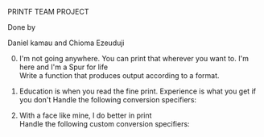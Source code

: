 PRINTF TEAM PROJECT

Done by

Daniel kamau and Chioma Ezeuduji

0. I'm not going anywhere. You can print that wherever you want to. I'm here and I'm a Spur for life                                                                    
Write a function that produces output according to a format.                                                                                                          
                                                                                    
1. Education is when you read the fine print. Experience is what you get if you don't
 Handle the following conversion specifiers:

2. With a face like mine, I do better in print                                      
Handle the following custom conversion specifiers:


